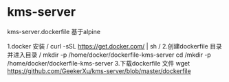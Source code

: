 # kms-server
kms-server.dockerfile 基于alpine

1.docker 安装 /
curl -sSL https://get.docker.com/ | sh /
2.创建dockerfile 目录 并进入目录 /
mkdir -p /home/docker/dockerfile-kms-server cd /mkdir -p /home/docker/dockerfile-kms-server
3.下载dockerfile 文件
wget https://github.com/GeekerXu/kms-server/blob/master/dockerfile

